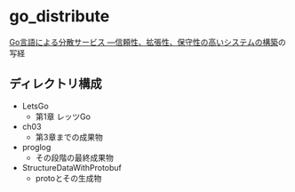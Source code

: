 # go_distribute

[Go言語による分散サービス ―信頼性、拡張性、保守性の高いシステムの構築](https://learning.oreilly.com/library/view/goyan-yu-niyorufen-san-sabisu-xin-lai-xing-kuo-zhang-xing-bao-shou-xing-nogao-isisutemunogou-zhu/9784873119977/)の写経

## ディレクトリ構成

- LetsGo
  - 第1章 レッツGo
- ch03
  - 第3章までの成果物
- proglog
  - その段階の最終成果物
- StructureDataWithProtobuf
  - protoとその生成物